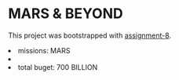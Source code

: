 # MARS & BEYOND

This project was bootstrapped with [assignment-8](https://assignment-8-react.netlify.app/).

<li>missions: MARS<li/>
<li>total buget: 700 BILLION</li>
